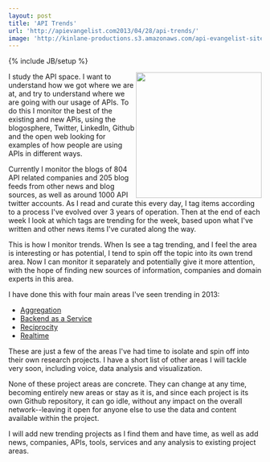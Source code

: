 ```yaml
---
layout: post
title: 'API Trends'
url: 'http://apievangelist.com2013/04/28/api-trends/'
image: 'http://kinlane-productions.s3.amazonaws.com/api-evangelist-site/blog/trends.jpg'
---
```

{% include JB/setup %}
<p>
     <a href="/trends/"><img src="https://s3.amazonaws.com/kinlane-productions/api-evangelist/att/trends.jpg"  width="250" align="right" /></a>
</p>
<p>
     I study the API space. I want to understand how we got where we are at, and try to understand where we are going with our usage of APIs. To do this I monitor the best of the existing and new APis, using the blogosphere, Twitter, LinkedIn, Github and the open web looking for examples of how people are using APIs in different ways.
</p>
<p>
     Currently I monitor the blogs of 804 API related companies and 205 blog feeds from other news and blog sources, as well as around 1000 API twitter accounts. As I read and curate this every day, I tag items according to a process I've evolved over 3 years of operation. Then at the end of each week I look at which tags are trending for the week, based upon what I've written and other news items I've curated along the way.
</p>
<p>
     This is how I monitor trends. When Is see a tag trending, and I feel the area is interesting or has potential, I tend to spin off the topic into its own trend area. Now I can monitor it separately and potentially give it more attention, with the hope of finding new sources of information, companies and domain experts in this area.
</p>
<p>
     I have done this with four main areas I've seen trending in 2013:
</p>
<ul>
     <li>
          <a title="Aggregation" href="http://aggregation.apievangelist.com/" target="_blank">Aggregation</a>
     </li>
     <li>
          <a title="Aggregation" href="http://baas.apievangelist.com/" target="_blank">Backend as a Service</a>
     </li>
     <li>
          <a title="Aggregation" href="http://reciprocity.apievangelist.com/" target="_blank">Reciprocity</a>
     </li>
     <li>
          <a title="Aggregation" href="http://realtime.apievangelist.com/" target="_blank">Realtime</a>
     </li>
</ul>
<p>
     These are just a few of the areas I've had time to isolate and spin off into their own research projects. I have a short list of other areas I will tackle very soon, including voice, data analysis and visualization.
</p>
<p>
     None of these project areas are concrete. They can change at any time, becoming entirely new areas or stay as it is, and since each project is its own Github repository, it can go idle, without any impact on the overall network--leaving it open for anyone else to use the data and content available within the project.
</p>
<p>
     I will add new trending projects as I find them and have time, as well as add news, companies, APIs, tools, services and any analysis to existing project areas.
</p>
